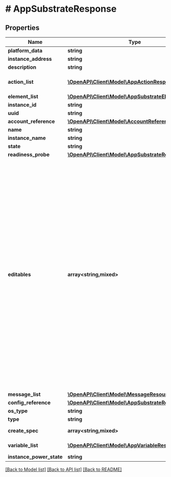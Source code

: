 # # AppSubstrateResponse

## Properties

Name | Type | Description | Notes
------------ | ------------- | ------------- | -------------
**platform_data** | **string** |  | [optional]
**instance_address** | **string** |  | [optional]
**description** | **string** |  | [optional]
**action_list** | [**\OpenAPI\Client\Model\AppActionResponse[]**](AppActionResponse.md) | List of references to action |
**element_list** | [**\OpenAPI\Client\Model\AppSubstrateElement[]**](AppSubstrateElement.md) |  | [optional]
**instance_id** | **string** |  | [optional]
**uuid** | **string** |  |
**account_reference** | [**\OpenAPI\Client\Model\AccountReference**](AccountReference.md) |  | [optional]
**name** | **string** |  |
**instance_name** | **string** |  | [optional]
**state** | **string** |  |
**readiness_probe** | [**\OpenAPI\Client\Model\AppSubstrateReadinessProbe**](AppSubstrateReadinessProbe.md) |  | [optional]
**editables** | **array<string,mixed>** | Runtime editable attributes for this entity. The structure for this is a dictionary. The keys in this dictionary should be the name of the attribute on the entity. If the attribute is editable, the value should be true, else false. If the attribute is a nested dictionary, the value can contain a nested dictionary with the same key value structure described above. | [optional]
**message_list** | [**\OpenAPI\Client\Model\MessageResource[]**](MessageResource.md) |  | [optional]
**config_reference** | [**\OpenAPI\Client\Model\AppSubstrateReference**](AppSubstrateReference.md) |  | [optional]
**os_type** | **string** |  | [optional]
**type** | **string** |  |
**create_spec** | **array<string,mixed>** | Spec of the substrate | [optional]
**variable_list** | [**\OpenAPI\Client\Model\AppVariableResponse[]**](AppVariableResponse.md) | List of variables |
**instance_power_state** | **string** |  | [optional]

[[Back to Model list]](../../README.md#models) [[Back to API list]](../../README.md#endpoints) [[Back to README]](../../README.md)
